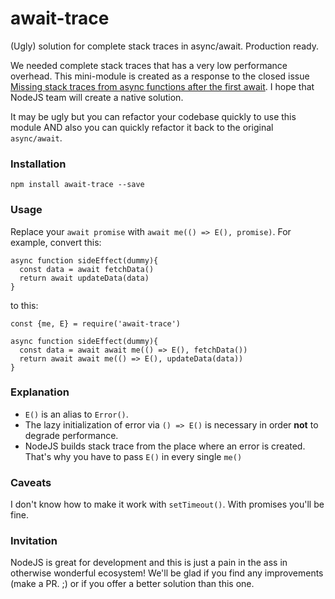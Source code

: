 # await-trace
(Ugly) solution for complete stack traces in async/await. Production ready.

We needed complete stack traces that has a very low performance overhead. 
This mini-module is created as a response to the closed issue [Missing stack traces from async functions after the first await](https://github.com/nodejs/node/issues/11865).
I hope that NodeJS team will create a native solution.

It may be ugly but you can refactor your codebase quickly to use this module AND also you can quickly refactor it back
to the original `async/await`.

### Installation

`npm install await-trace --save`

### Usage

Replace your `await promise` with `await me(() => E(), promise)`. For example, convert this:

```
async function sideEffect(dummy){
  const data = await fetchData()
  return await updateData(data)
}
```

to this:
```
const {me, E} = require('await-trace')

async function sideEffect(dummy){
  const data = await await me(() => E(), fetchData())
  return await await me(() => E(), updateData(data))
}
```

### Explanation

- `E()` is an alias to `Error()`.
- The lazy initialization of error via `() => E()` is necessary in order **not** to degrade performance. 
- NodeJS builds stack trace from the place where an error is created. That's why you have to pass `E()` in every single `me()`


### Caveats

I don't know how to make it work with `setTimeout()`. With promises you'll be fine.

### Invitation

NodeJS is great for development and this is just a pain in the ass in otherwise wonderful ecosystem!
We'll be glad if you find any improvements (make a PR. ;) or if you offer a better solution than this one.
 

